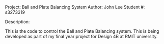 Project:   Ball and Plate Balancing System
Author:    John Lee
Student #: s3273319

Description:

This is the code to control the Ball and Plate Balancing system.
This is being developed as part of my final year project for
Design 4B at RMIT university.

